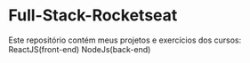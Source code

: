 # Full-Stack-Rocketseat
Este repositório contém meus projetos e exercícios dos cursos: ReactJS(front-end) NodeJs(back-end)
